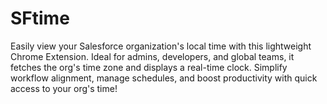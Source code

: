 # SFtime
Easily view your Salesforce organization's local time with this lightweight Chrome Extension. Ideal for admins, developers, and global teams, it fetches the org's time zone and displays a real-time clock. Simplify workflow alignment, manage schedules, and boost productivity with quick access to your org's time!
